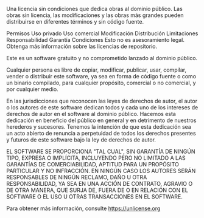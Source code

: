 Una licencia sin condiciones que dedica obras al dominio público. Las obras sin licencia, las modificaciones y las obras más grandes pueden distribuirse en diferentes términos y sin código fuente.

Permisos
 Uso privado
 Uso comercial
 Modificación
 Distribución
Limitaciones
 Responsabilidad
 Garantía
Condiciones
Esto no es asesoramiento legal. Obtenga más información sobre las licencias de repositorio.

Este es un software gratuito y no comprometido lanzado al dominio público.

Cualquier persona es libre de copiar, modificar, publicar, usar, compilar, vender o distribuir este software, ya sea en forma de código fuente o como un binario compilado, para cualquier propósito, comercial o no comercial, y por cualquier medio.

En las jurisdicciones que reconocen las leyes de derechos de autor, el autor o los autores de este software dedican todos y cada uno de los intereses de derechos de autor en el software al dominio público. Hacemos esta dedicación en beneficio del público en general y en detrimento de nuestros herederos y sucesores. Tenemos la intención de que esta dedicación sea un acto abierto de renuncia a perpetuidad de todos los derechos presentes y futuros de este software bajo la ley de derechos de autor.

EL SOFTWARE SE PROPORCIONA "TAL CUAL", SIN GARANTÍA DE NINGÚN TIPO, EXPRESA O IMPLÍCITA, INCLUYENDO PERO NO LIMITADO A LAS GARANTÍAS DE COMERCIABILIDAD, APTITUD PARA UN PROPÓSITO PARTICULAR Y NO INFRACCIÓN. EN NINGÚN CASO LOS AUTORES SERÁN RESPONSABLES DE NINGÚN RECLAMO, DAÑO U OTRA RESPONSABILIDAD, YA SEA EN UNA ACCIÓN DE CONTRATO, AGRAVIO O DE OTRA MANERA, QUE SURJA DE, FUERA DE O EN RELACIÓN CON EL SOFTWARE O EL USO U OTRAS TRANSACCIONES EN EL SOFTWARE.

Para obtener más información, consulte https://unlicense.org